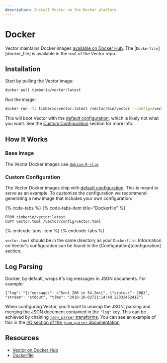 ```yaml
---
description: Install Vector on the Docker platform
---
```


# Docker

Vector maintains Docker images [available on Docker Hub][docker_hub_vector].
The [`Dockerfile`][docker_file] is available in the root of the Vector repo.

## Installation

Start by pulling the Vector image:

```bash
docker pull timberio/vector:latest
```

Run the image:

```bash
docker run -ti timberio/vector:latest /vector/bin/vector --config=/vector/config/vector.toml
```

This will boot Vector with the [default configuration][default_configuration],
which is likely not what you want. See the [Custom Configuration](#custom-configuration)
section for more info.

## How It Works

### Base Image

The Vector Docker images use [`debian:9-slim`][debian_base_image]

### Custom Configuration

The Vector Docker images ship with [default configuration][default_configuration].
This is meant to serve as an example. To customize the configuration we recommend
generating a new image that includes your own configuration:

{% code-tabs %}
{% code-tabs-item title="Dockerfile" %}
```
FROM timberio/vector:latest
COPY vector.toml /vector/config/vector.toml
```
{% endcode-tabs-item %}
{% endcode-tabs %}

`vector.toml` should be in the same directory as your `Dockerfile`. Information
on Vector's configuration can be found in the [Configuration][configuration]
section.

## Log Parsing

Docker, by default, wraps it's log messages in JSON documents. For example:

```
{"log": "{\"message\": \"Sent 200 in 54.2ms\", \"status\": 200}", "stream": "stdout", "time": "2018-10-02T21:14:48.2233245241Z"}
```

When configuring Vector, you'll want to unwrap the JSON, parsing and merging
the JSON document contained in the `"log"` key. This can be achieved by
chaining [`json_parser` transforms][json_parser_transform]. You can see an
example of this in the [I/O section of the `json_parser` documentation][json_parser_transform_io]

## Resources

* [Vector on Docker Hub][docker_hub_vector]
* [Dockerfile][dockerfile]


[default_configuration]: default_configuration
[debian_base_image]: https://hub.docker.com/_/debian/?tab=description
[docker_hub_vector]: https://hub.docker.com/r/timberio/vector
[dockerfile]: https://github.com/timberio/vector/blob/master/Dockerfile
[json_parser_transform]: ../../configuration/transforms/json_parser.md
[json_parser_transform_io]: ../../configuration/transforms/json_parser.md#i-o
